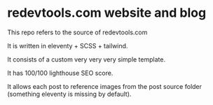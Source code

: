 # redevtools.com website and blog

This repo refers to the source of redevtools.com

It is written in eleventy + SCSS + tailwind.

It consists of a custom very very very simple template.

It has 100/100 lighthouse SEO score.

It allows each post to reference images from the post source folder (something eleventy is missing by default).
